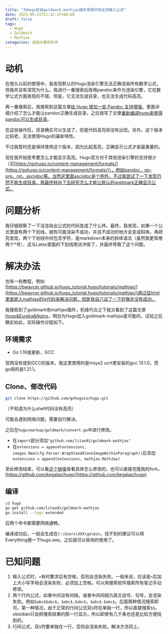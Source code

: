 ```yaml
---
title: "为Hugo安装goldmark-mathjax插件来更好地支持输入公式"
date: 2023-09-21T21:32:37+08:00
draft: false
tags:
  - Hugo
  - Goldmark
  - Mathjax
categories: 其他计算机科学
---
```


# 动机

在很久以前的使用中，我发现默认的Hugo渲染引擎无法正确渲染所有数学公式，但我并没有深究为什么。我进行一番搜索后改用pandoc来作为渲染引擎，它在数学公式方面表现的不错，但是，它无法生成目录，也无法生成代码高亮。

再一番搜索后，我搜索到这篇文章<u>[给 Hugo 增加一些 Pandoc 支持增强](https://bigshans.github.io/post/hugo-patch-with-pandoc/)</u>，里面详细介绍了怎么才能让pandoc正确生成目录，之后我写了文章<u>[重新编译hugo来使得pandoc可以生成目录](../重新编译hugo来使得pandoc可以生成目录)</u>。

在这些操作后，目录确实可以生成了，但是代码高亮却没有出现。另外，这个版本比较老，无法使用Hugo的最新特性。

不过我暂时还是保持使用这个版本，因为比起高亮，正确显示公式才是最重要的。

现在我开始思考要怎么才能显示高亮。Hugo官方对于其他渲染引擎的支持很少（见[https://gohugo.io/content-management/formats/](https://gohugo.io/content-management/formats/)），例如pandoc，go-org，rst，asciidoc等。当然这里面asciidoc是个例外，不过我尝试了一下发现仍然不能生成目录。我最终转向了去研究怎么才能让默认的goldmark正确显示公式。

# 问题分析

我仔细观察了一下没渲染出公式的代码变成了什么样。最终，我发现，如果一个公式里面有两个下划线，就有可能渲染不成功，并且不成功的地方会变成斜体。再研究发现，两个下划线中间包含字符，是markdown本来的斜体语法（虽然我更常用两个\*号），这与Latex里面的下划线用法冲突了，并最终导致了这个问题。

# 解决办法

也有一些教程，例如[https://bwaycer.github.io/hugo_tutorial.hugo/tutorials/mathjax/](https://bwaycer.github.io/hugo_tutorial.hugo/tutorials/mathjax/)通过往html里面嵌入mathjax的js代码来解决问题，但是我自己试了一下好像并没有成功。

我搜索到了goldmark有mathjax插件，机缘巧合之下我又看到了这篇文章[Hugo&Eureka&Nginx](https://yearn.xyz/posts/tools/hugoeurekanginx/#%E6%B7%BB%E5%8A%A0-mathjax-%E6%94%AF%E6%8C%81)，明白为Hugo加入goldmark-mathjax是可能的，试验之后确实如此，实际操作过程如下。

## 环境需求

- Go 1.19或更新，GCC

官网没有提到GCC的版本，我这里使用的是msys2 ucrt里安装的gcc 13.1.0，而go用的是1.21.1。

## Clone、修改代码

```bash
git clone https://github.com/gohugoio/hugo.git
```

（不知道为什么shell代码没有高亮）

可能会遇到网络问题，需要自行解决。

之后在`hugo/markup/goldmark/convert.go`中进行修改。

- 在`import`部分添加`"github.com/litao91/goldmark-mathjax"`
- 在`extensions = append(extensions, images.New(cfg.Parser.WrapStandAloneImageWithinParagraph))`后添加`extensions = append(extensions, mathjax.MathJax)`

至此修改结束，可以看[这个链接](https://github.com/kegalas/hugo/commit/3e6847c5fdad23bc1beb24e05eb4b194c511f200#diff-f0561d87ec12103eaef3aa1b9e71eaffd3e86c4b42457cbdccdc92de96ebeed9)查看具体怎么修改的。也可以直接克隆我的fork，[https://github.com/kegalas/hugo](https://github.com/kegalas/hugo)

## 编译

```bash
cd hugo
go get github.com/litao91/goldmark-mathjax
go install --tags extended
```

后两个命令都需要网络通畅。

编译成功后，一般会生成在`C:\Users\XXX\go\bin`，找不到的建议可以用Everything搜一下hugo.exe。之后就可以愉快的使用了。

# 已知问题

1. 输入公式时，`<`有时要求后有空格，否则会渲染失败。一般来说，应该是`<`后加上大小写字母会渲染失败，必须加上空格。可以用搜索软件搜索所有笔记手动修改。
2. 两个行内公式，如果中间没有间隔，或者中间间隔为英文逗号、句号，会渲染失败。例如`$abc$$abc$`，`$abc$,$abc$`，`$abc$.$abc$`。后面两种情况搜索即可。第一种情况，由于正常的行间公式双`$`符在单独一行，所以直接搜索`$$`，obsidian只会把搜索结果的那一行显示，所以即使有几千条也还是比较方便找到的。
3. 行间公式，双`$`符要单独在一行，否则会渲染失败。解决方法同上。
